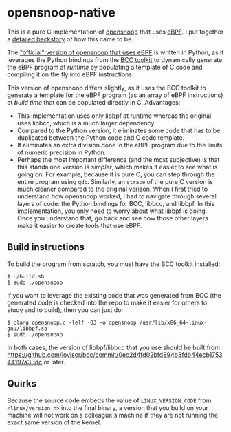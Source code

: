 # opensnoop-native

This is a pure C implementation of [opensnoop](http://www.brendangregg.com/blog/2014-07-25/opensnoop-for-linux.html)
that uses [eBPF](https://lwn.net/Articles/740157/).
I put together a [detailed backstory](https://bolinfest.github.io/opensnoop-native/)
of how this came to be.

The ["official" version of opensnoop that uses eBPF](https://github.com/iovisor/bcc/blob/master/tools/opensnoop.py) is written
in Python, as it leverages the Python bindings from the
[BCC toolkit](https://github.com/iovisor/bcc) to dynamically generate
the eBPF program at _runtime_ by populating a template of C code
and compiling it on the fly into eBPF instructions.

This version of opensnoop differs slightly, as it uses the BCC
toolkit to generate a template for the eBPF program (as an array of eBPF
instructions) at _build time_ that can be populated directly in C.
Advantages:

- This implementation uses only libbpf at runtime whereas the original
  uses libbcc, which is a much larger dependency.
- Compared to the Python version, it eliminates some code that has
  to be duplicated between the Python code and C code template.
- It eliminates an extra division done in the eBPF program due to the
  limits of numeric precision in Python.
- Perhaps the most important difference (and the most subjective) is
  that this standalone version is _simpler_, which makes it easier to
  see what is going on. For example, because it is pure C, you can step
  through the entire program using `gdb`. Similarly, an `strace` of
  the pure C version is much cleaner compared to the original verison.
  When I first tried to understand how opensnoop worked, I had
  to navigate through several layers of code: the Python bindings for BCC,
  libbcc, and libbpf. In this implementation, you only need to worry
  about what libbpf is doing. Once you understand that, go back and see
  how those other layers make it easier to create tools that use eBPF.

## Build instructions

To build the program from scratch, you must have the BCC toolkit
installed:

```
$ ./build.sh
$ sudo ./opensnoop
```

If you want to leverage the existing code that was generated from
BCC (the generated code is checked into the repo to make it easier
for others to study and to build), then you can just do:

```
$ clang opensnoop.c -lelf -O3 -o opensnoop /usr/lib/x86_64-linux-gnu/libbpf.so
$ sudo ./opensnoop
```

In both cases, the version of libbpf/libbcc that you use should be
built from https://github.com/iovisor/bcc/commit/0ec2d4fd02bfd894b3fdb44ecb175344197a33dc
or later.

## Quirks

Because the source code embeds the value of `LINUX_VERSION_CODE` from
`<linux/version.h>` into the final binary, a version that you build on
your machine will not work on a colleague's machine if they are not running
the exact same version of the kernel.
